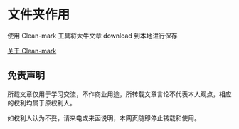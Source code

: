 # 文件夹作用

使用 Clean-mark 工具将大牛文章 download 到本地进行保存

[关于 Clean-mark ](/%E5%AE%9E%E7%94%A8%E5%B7%A5%E5%85%B7/Clean-mark.md)

## 免责声明

所载文章仅用于学习交流，不作商业用途，所转载文章言论不代表本人观点，相应的权利均属于原权利人。

如权利人认为不妥，请来电或来函说明，本网页随即停止转载和使用。
